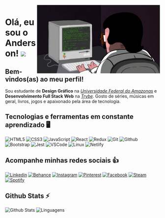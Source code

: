 <img src="https://github.com/AndersonSilva94/AndersonSilva94/blob/main/assets/programador.gif" width="400px" align="right" alt="rotina-dev">

# Olá, eu sou o Anderson! <img src="https://media.giphy.com/media/hvRJCLFzcasrR4ia7z/giphy.gif" width="30">

## Bem-vindos(as) ao meu perfil!

Sou estudante de **Design Gráfico** na <a href="https://www.ufam.edu.br/">_Universidade Federal do Amazonas_</a> e **Desenvolvimento Full Stack Web** na <a href="https://www.betrybe.com/">_Trybe_</a>. Gosto de séries, músicas em geral, livros, jogos e apaixonado pela área de tecnologia.


## Tecnologias e ferramentas em constante aprendizado :desktop_computer:


![HTML5](https://img.shields.io/badge/-HTML5-E34F26?style=for-the-badge&logo=html5&logoColor=white)
![CSS3](https://img.shields.io/badge/-CSS3-1572B6?style=for-the-badge&logo=css3&logoColor=white)
![JavaScript](https://img.shields.io/badge/-JavaScript-F7DF1E?style=for-the-badge&logo=javascript&logoColor=black)
![React](https://img.shields.io/badge/-React-61DAFB?style=for-the-badge&logo=react&logoColor=black)
![Redux](https://img.shields.io/badge/-Redux-764ABC?style=for-the-badge&logo=redux&logoColor=white)
![Git](https://img.shields.io/badge/-Git-F05032?style=for-the-badge&logo=git&logoColor=white)
![Github](https://img.shields.io/badge/-GitHub-181717?style=for-the-badge&logo=github&logoColor=white)
![Bootstrap](https://img.shields.io/badge/-Bootstrap-7952B3?style=for-the-badge&logo=bootstrap&logoColor=white)
![Jest](https://img.shields.io/badge/-Jest-C21325?style=for-the-badge&logo=jest&logoColor=white)
![VSCode](https://img.shields.io/badge/-VSCode-007ACC?style=for-the-badge&logo=visualstudiocode&logoColor=white)
![Linux](https://img.shields.io/badge/-Linux-FCC624?style=for-the-badge&logo=linux&logoColor=black)
![Netlify](https://img.shields.io/badge/Netlify-00C7B7?style=for-the-badge&logo=netlify&logoColor=white)


## Acompanhe minhas redes sociais :thumbsup:

[![Linkedin](https://img.shields.io/badge/linkedin-%230A66C2.svg?&style=for-the-badge&logo=linkedin&logoColor=white&link=https://www.linkedin.com/in/andssilva/)](https://www.linkedin.com/in/andssilva/)
[![Behance](https://img.shields.io/badge/behance-%231769FF.svg?&style=for-the-badge&logo=behance&logoColor=white&link=https://www.behance.net/andersonsilva23)](https://www.behance.net/andersonsilva23)
[![Instagram](https://img.shields.io/badge/instagram-%23E4405F.svg?&style=for-the-badge&logo=instagram&logoColor=white&link=https://www.instagram.com/it_s_andy/)](https://www.instagram.com/it_s_andy/)
[![Pinterest](https://img.shields.io/badge/pinterest-%23BD081C.svg?&style=for-the-badge&logo=pinterest&logoColor=white&link=https://pin.it/LJ0f4QV)](https://pin.it/LJ0f4QV)
[![Facebook](https://img.shields.io/badge/facebook-%231877F2.svg?&style=for-the-badge&logo=facebook&logoColor=white&link=https://web.facebook.com/anderson.silva.37/)](https://web.facebook.com/anderson.silva.37/)
[![Steam](https://img.shields.io/badge/steam-%23000000.svg?&style=for-the-badge&logo=steam&logoColor=white&link=https://steamcommunity.com/profiles/76561198978248154/)](https://steamcommunity.com/profiles/76561198978248154/)
[![Spotify](https://img.shields.io/badge/spotify-%231ED760.svg?&style=for-the-badge&logo=spotify&logoColor=white&link=https://open.spotify.com/user/22r265knlds5dv4ba77ve6gpq?si=oE0bMTLbSOaEVlL1KN8bcg)](https://open.spotify.com/user/22r265knlds5dv4ba77ve6gpq?si=oE0bMTLbSOaEVlL1KN8bcg)

[comment]: # (Ideia steam por Lucas Lara - Turma 10 - Tribo A do curso de Desenvolvimento Web da Trybe)


## Github Stats :zap:

![Github Stats](https://github-readme-stats.vercel.app/api?username=AndersonSilva94&show_icons=true&theme=vue-dark&count_private=true&show_icons=true&include_all_commits=true) ![Linguagens](https://github-readme-stats.vercel.app/api/top-langs/?username=AndersonSilva94&theme=vue-dark&layout=compact)
